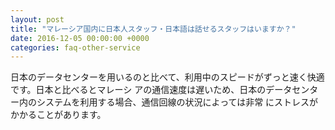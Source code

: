 ```yaml
---
layout: post
title: "マレーシア国内に日本人スタッフ・日本語は話せるスタッフはいますか？"
date: 2016-12-05 00:00:00 +0000
categories: faq-other-service
---
```

日本のデータセンターを用いるのと比べて、利用中のスピードがずっと速く快適です。日本と比べるとマレーシ アの通信速度は遅いため、日本のデータセンター内のシステムを利用する場合、通信回線の状況によっては非常 にストレスがかかることがあります。